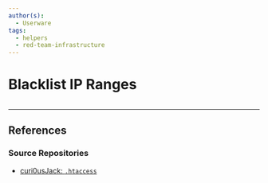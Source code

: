 ```yaml
---
author(s):
  - Userware
tags:
  - helpers
  - red-team-infrastructure
---
```

# Blacklist IP Ranges

```

```

---
## References

### Source Repositories

- [curi0usJack: `.htaccess`](https://gist.github.com/curi0usJack/971385e8334e189d93a6cb4671238b10)